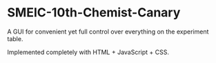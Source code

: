# SMEIC-10th-Chemist-Canary

A GUI for convenient yet full control over everything on the experiment table.

Implemented completely with HTML + JavaScript + CSS.

